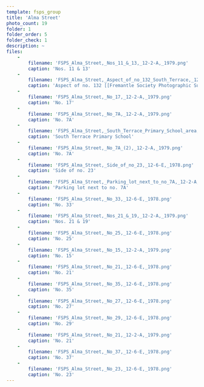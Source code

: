 ```yaml
---
template: fsps_group
title: 'Alma Street'
photo_count: 19
folder: 1
folder_order: 5
folder_check: 1
description: ~
files:
    -
        filename: 'FSPS_Alma_Street,_Nos_11_&_13,_12-2-A,_1979.png'
        caption: 'Nos. 11 & 13'
    -
        filename: 'FSPS_Alma_Street,_Aspect_of_no_132_South_Terrace,_12-2-A,_1979.png'
        caption: 'Aspect of no. 132 [[Fremantle Society Photographic Survey — South Terrace|South Terrace]]'
    -
        filename: 'FSPS_Alma_Street,_No_17,_12-2-A,_1979.png'
        caption: 'No. 17'
    -
        filename: 'FSPS_Alma_Street,_No_7A,_12-2-A,_1979.png'
        caption: 'No. 7A'
    -
        filename: 'FSPS_Alma_Street,_South_Terrace_Primary_School_area,_12-2-C,_1979.png'
        caption: 'South Terrace Primary School'
    -
        filename: 'FSPS_Alma_Street,_No_7A_(2),_12-2-A,_1979.png'
        caption: 'No. 7A'
    -
        filename: 'FSPS_Alma_Street,_Side_of_no_23,_12-6-E,_1978.png'
        caption: 'Side of no. 23'
    -
        filename: 'FSPS_Alma_Street,_Parking_lot_next_to_no_7A,_12-2-A,_1979.png'
        caption: 'Parking lot next to no. 7A'
    -
        filename: 'FSPS_Alma_Street,_No_33,_12-6-E,_1978.png'
        caption: 'No. 33'
    -
        filename: 'FSPS_Alma_Street,_Nos_21_&_19,_12-2-A,_1979.png'
        caption: 'Nos. 21 & 19'
    -
        filename: 'FSPS_Alma_Street,_No_25,_12-6-E,_1978.png'
        caption: 'No. 25'
    -
        filename: 'FSPS_Alma_Street,_No_15,_12-2-A,_1979.png'
        caption: 'No. 15'
    -
        filename: 'FSPS_Alma_Street,_No_21,_12-6-E,_1978.png'
        caption: 'No. 21'
    -
        filename: 'FSPS_Alma_Street,_No_35,_12-6-E,_1978.png'
        caption: 'No. 35'
    -
        filename: 'FSPS_Alma_Street,_No_27,_12-6-E,_1978.png'
        caption: 'No. 27'
    -
        filename: 'FSPS_Alma_Street,_No_29,_12-6-E,_1978.png'
        caption: 'No. 29'
    -
        filename: 'FSPS_Alma_Street,_No_21,_12-2-A,_1979.png'
        caption: 'No. 21'
    -
        filename: 'FSPS_Alma_Street,_No_37,_12-6-E,_1978.png'
        caption: 'No. 37'
    -
        filename: 'FSPS_Alma_Street,_No_23,_12-6-E,_1978.png'
        caption: 'No. 23'
---
```

